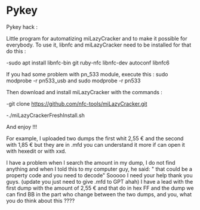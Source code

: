 # Pykey
Pykey hack : 

Little program for automatizing miLazyCracker and to make it possible for everybody. To use it,  libnfc and miLazyCracker need to be installed for that do this : 

-sudo apt install libnfc-bin git ruby-nfc libnfc-dev autoconf libnfc6



If you had some problem with pn_533 module, execute this : sudo modprobe -r pn533_usb    and    sudo modprobe -r pn533



Then download and install miLazyCracker with the commands : 

-git clone https://github.com/nfc-tools/miLazyCracker.git 

-./miLazyCrackerFreshInstall.sh

And enjoy !!!


For example, I uploaded two dumps the first whit 2,55 € and the second with 1,85 € but they are in .mfd you can understand it more if can open  it with hexedit or with xxd. 

I have a problem when I search the amount in my dump, I do not find anything and when I told this to my computer guy, he said: " that could be a property code and you need to decode"
Sooooo I need your help thank you guys. (update you just need to give .mfd to GPT ahah) 
I have a lead with the first dump with the amount of 2,55 € and that do in hex FF and the dump we can find BB in the part who change between the two dumps, and you, what you do think about this ????
